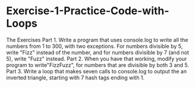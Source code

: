# Exercise-1-Practice-Code-with-Loops
The Exercises
Part 1. 
Write a program that uses console.log to write all the numbers from 1 to 300, with two exceptions. For numbers divisible by 5, write "Fizz" instead of the number, and for numbers divisible by 7 (and not 5), write "Fuzz" instead.
Part 2. 
When you have that working, modify your program to write"FizzFuzz", for numbers that are divisible by both 3 and 5.
Part 3. 
Write a loop that makes seven calls to console.log to output the an inverted triangle, starting with 7 hash tags ending with 1.
